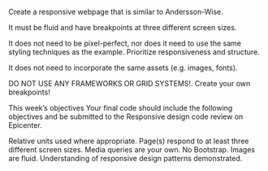 Create a responsive webpage that is similar to Andersson-Wise.

It must be fluid and have breakpoints at three different screen sizes.

It does not need to be pixel-perfect, nor does it need to use the same styling techniques as the example. Prioritize responsiveness and structure.

It does not need to incorporate the same assets (e.g. images, fonts).

DO NOT USE ANY FRAMEWORKS OR GRID SYSTEMS!. Create your own breakpoints!


This week’s objectives
Your final code should include the following objectives and be submitted to the Responsive design code review on Epicenter.

Relative units used where appropriate.
Page(s) respond to at least three different screen sizes.
Media queries are your own. No Bootstrap.
Images are fluid.
Understanding of responsive design patterns demonstrated.
